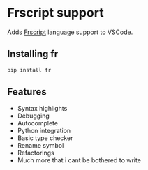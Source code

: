 
# Frscript support

Adds [Frscript](https://github.com/Omena0/fr) language support to VSCode.

## Installing fr

```zsh
pip install fr
```

## Features

- Syntax highlights
- Debugging
- Autocomplete
- Python integration
- Basic type checker
- Rename symbol
- Refactorings
- Much more that i cant be bothered to write
